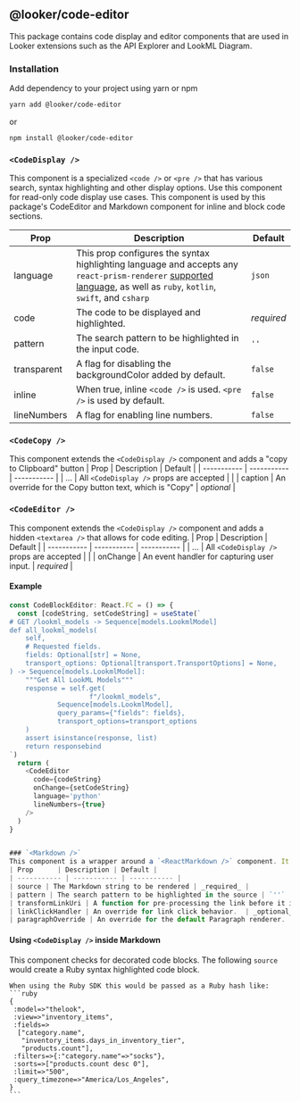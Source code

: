## @looker/code-editor
This package contains code display and editor components that are used in Looker extensions such as the API Explorer and LookML Diagram.

### Installation

Add dependency to your project using yarn or npm

```sh
yarn add @looker/code-editor
```

or

```sh
npm install @looker/code-editor
```

### `<CodeDisplay />`
This component is a specialized `<code />` or `<pre />` that has various search, syntax highlighting and other display options. Use this component for read-only code display use cases. This component is used by this package's CodeEditor and Markdown component for inline and block code sections.

| Prop      | Description | Default |
| ----------- | ----------- | ----------- |
| language      | This prop configures the syntax highlighting language and accepts any `react-prism-renderer` [supported language](https://github.com/FormidableLabs/prism-react-renderer/blob/master/src/vendor/prism/includeLangs.js), as well as `ruby`, `kotlin`, `swift`, and `csharp`       | `json` |
| code   | The code to be displayed and highlighted.        | _required_ |
| pattern   | The search pattern to be highlighted in the input code.         | `''` |
| transparent   | A flag for disabling the backgroundColor added by default.        | `false` |
| inline   | When true, inline `<code />` is used. `<pre />` is used by default.        | `false` |
| lineNumbers   | A flag for enabling line numbers.        | `false` |


### `<CodeCopy />`

This component extends the `<CodeDisplay />` component and adds a "copy to Clipboard" button
| Prop      | Description | Default |
| ----------- | ----------- | ----------- |
| ...      | All `<CodeDisplay />` props are accepted       |  |
| caption | An override for the Copy button text, which is "Copy" | _optional_ |

### `<CodeEditor />`
This component extends the `<CodeDisplay />` component and adds a hidden `<textarea />` that allows for code editing.
| Prop      | Description | Default |
| ----------- | ----------- | ----------- |
| ...      | All `<CodeDisplay />` props are accepted       |  |
| onChange | An event handler for capturing user input. | _required_ |

#### Example
```javascript
const CodeBlockEditor: React.FC = () => {
  const [codeString, setCodeString] = useState(`
# GET /lookml_models -> Sequence[models.LookmlModel]
def all_lookml_models(
    self,
    # Requested fields.
    fields: Optional[str] = None,
    transport_options: Optional[transport.TransportOptions] = None,
) -> Sequence[models.LookmlModel]:
    """Get All LookML Models"""
    response = self.get(
                    f"/lookml_models",
            Sequence[models.LookmlModel],
            query_params={"fields": fields},
            transport_options=transport_options
    )
    assert isinstance(response, list)
    return responsebind
`)
  return (
    <CodeEditor
      code={codeString}
      onChange={setCodeString}
      language='python'
      lineNumbers={true}
    />
  )
}


### `<Markdown />`
This component is a wrapper around a `<ReactMarkdown />` component. It uses `@looker/component` renderers for text and `<CodeDisplay />` for inline and block code. It has options for link handling and renderer overrides.
| Prop      | Description | Default |
| ----------- | ----------- | ----------- |
| source | The Markdown string to be rendered | _required_ |
| pattern | The search pattern to be highlighted in the source | `''` |
| transformLinkUri | A function for pre-processing the link before it is navigated to, used for removing `<mark />` tags or modifying the destination. | _optional_ |
| linkClickHandler | An override for link click behavior.  | _optional_ |
| paragraphOverride | An override for the default Paragraph renderer. | _optional_ |

```
#### Using `<CodeDisplay />` inside Markdown
This component checks for decorated code blocks. The following `source` would create a Ruby syntax highlighted code block.
````
When using the Ruby SDK this would be passed as a Ruby hash like:
```ruby
{
 :model=>"thelook",
 :view=>"inventory_items",
 :fields=>
  ["category.name",
   "inventory_items.days_in_inventory_tier",
   "products.count"],
 :filters=>{:"category.name"=>"socks"},
 :sorts=>["products.count desc 0"],
 :limit=>"500",
 :query_timezone=>"America/Los_Angeles",
}
```
````
